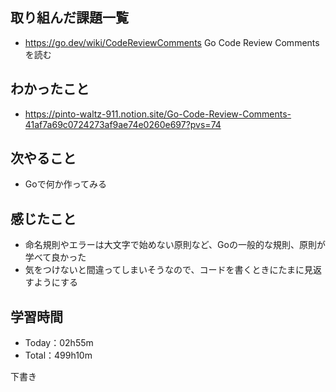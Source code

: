 ## 取り組んだ課題一覧
- https://go.dev/wiki/CodeReviewComments Go Code Review Commentsを読む
 
## わかったこと
- https://pinto-waltz-911.notion.site/Go-Code-Review-Comments-41af7a69c0724273af9ae74e0260e697?pvs=74

## 次やること
- Goで何か作ってみる

## 感じたこと
- 命名規則やエラーは大文字で始めない原則など、Goの一般的な規則、原則が学べて良かった
- 気をつけないと間違ってしまいそうなので、コードを書くときにたまに見返すようにする

## 学習時間
- Today：02h55m
- Total：499h10m

下書き
